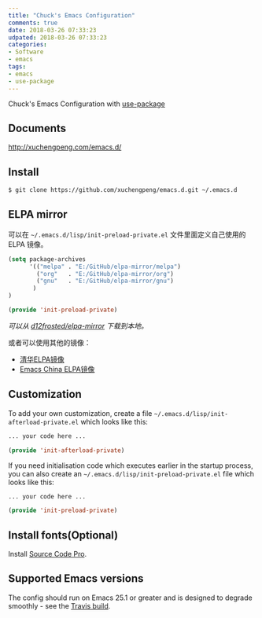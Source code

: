 ```yaml
---
title: "Chuck's Emacs Configuration"
comments: true
date: 2018-03-26 07:33:23
udpated: 2018-03-26 07:33:23
categories:
- Software
- emacs
tags:
- emacs
- use-package
---
```


Chuck's Emacs Configuration with [use-package](https://github.com/jwiegley/use-package)

## Documents

http://xuchengpeng.com/emacs.d/

## Install

```sh
$ git clone https://github.com/xuchengpeng/emacs.d.git ~/.emacs.d
```

## ELPA mirror
可以在 `~/.emacs.d/lisp/init-preload-private.el` 文件里面定义自己使用的 ELPA 镜像。
```el
(setq package-archives
      '(("melpa" . "E:/GitHub/elpa-mirror/melpa")
        ("org"   . "E:/GitHub/elpa-mirror/org")
        ("gnu"   . "E:/GitHub/elpa-mirror/gnu")
       )
)

(provide 'init-preload-private)
```
*可以从 [d12frosted/elpa-mirror](https://github.com/d12frosted/elpa-mirror) 下载到本地。*

或者可以使用其他的镜像：

* [清华ELPA镜像](https://mirror.tuna.tsinghua.edu.cn/help/elpa/)
* [Emacs China ELPA镜像](https://elpa.emacs-china.org/)

<!-- more -->
## Customization

To add your own customization,  create a file `~/.emacs.d/lisp/init-afterload-private.el` which looks like this:
```el
... your code here ...

(provide 'init-afterload-private)
```

If you need initialisation code which executes earlier in the startup process, you can also create an `~/.emacs.d/lisp/init-preload-private.el` file which looks like this:
```el
... your code here ...

(provide 'init-preload-private)
```

## Install fonts(Optional)

Install [Source Code Pro](https://github.com/adobe-fonts/source-code-pro).

## Supported Emacs versions

The config should run on Emacs 25.1 or greater and is designed to degrade smoothly - see the [Travis build](https://travis-ci.org/xuchengpeng/emacs.d).
